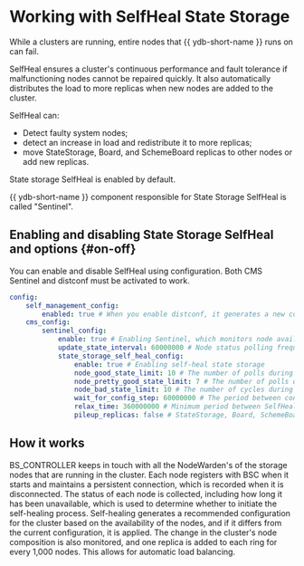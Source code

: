 # Working with SelfHeal State Storage

While a clusters are running, entire nodes that {{ ydb-short-name }} runs on can fail.

SelfHeal ensures a cluster's continuous performance and fault tolerance if malfunctioning nodes cannot be repaired quickly.
It also automatically distributes the load to more replicas when new nodes are added to the cluster.

SelfHeal can:

* Detect faulty system nodes;
* detect an increase in load and redistribute it to more replicas;
* move StateStorage, Board, and SchemeBoard replicas to other nodes or add new replicas.

State storage SelfHeal is enabled by default.

{{ ydb-short-name }} component responsible for State Storage SelfHeal is called "Sentinel".

## Enabling and disabling State Storage SelfHeal and options {#on-off}

You can enable and disable SelfHeal using configuration.
Both CMS Sentinel and distconf must be activated to work.

```yaml
config:
    self_management_config:
        enabled: true # When you enable distconf, it generates a new configuration and sends it to the nodes
    cms_config:
        sentinel_config:
            enable: true # Enabling Sentinel, which monitors node availability and issues a self-heal command in distconf
            update_state_interval: 60000000 # Node status polling frequency. Default is 1 minute
            state_storage_self_heal_config:
                enable: true # Enabling self-heal state storage
                node_good_state_limit: 10 # The number of polls during which the node must be in good condition (available) in order to be used in the configuration
                node_pretty_good_state_limit: 7 # The number of polls during which the node must be in good condition in order to use it in the configuration, but the SelfHeal command is not issued in distconf
                node_bad_state_limit: 10 # The number of cycles during which the node must be unavailable in order to issue the self-heal command in distconf
                wait_for_config_step: 60000000 # The period between configuration change steps. The default value is 1 minute.
                relax_time: 360000000 # Minimum period between SelfHeal. commands. Default is 10 minutes
                pileup_replicas: false # StateStorage, Board, SchemeBoard replicas should be located on the same node. If the cluster can be rolled back to the old V1 config version, this will result in a compatible state
```

## How it works

BS_CONTROLLER keeps in touch with all the NodeWarden's of the storage nodes that are running in the cluster.
Each node registers with BSC when it starts and maintains a persistent connection, which is recorded when it is disconnected.
The status of each node is collected, including how long it has been unavailable, which is used to determine whether to initiate the self-healing process.
Self-healing generates a recommended configuration for the cluster based on the availability of the nodes, and if it differs from the current configuration, it is applied.
The change in the cluster's node composition is also monitored, and one replica is added to each ring for every 1,000 nodes. This allows for automatic load balancing.
